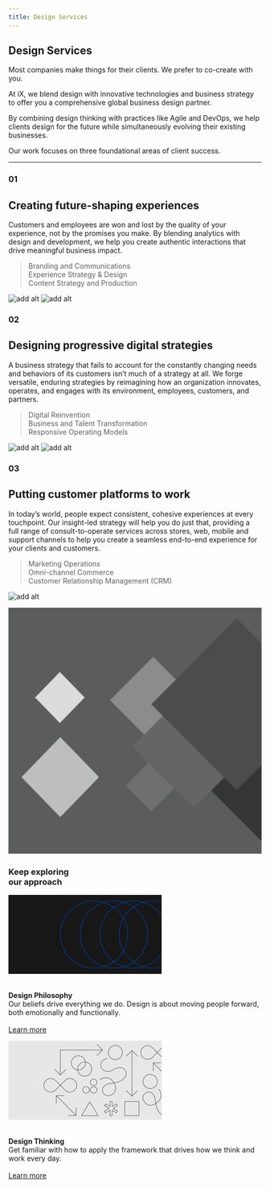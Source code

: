 ```yaml
---
title: Design Services
---
```


<grid background="gray-80" classname="background--header background--services">
<column lg="8" offset_lg="4" md="4">

</column>
<column lg="4" md="4">

## **Design Services**

Most companies make things for their clients. We prefer to co-create with you.

At iX, we blend design with innovative technologies and business strategy to offer you a comprehensive global business design partner.

</column>

</grid>
<grid background="gray-10">
<column lg="10">

<p size="xl">By combining design thinking with practices like Agile and DevOps, we help clients design for the future while simultaneously evolving their existing businesses. 
  
Our work focuses on three foundational areas of client success.</p>

</column>
</grid>
<grid background="gray-10">
<column lg="16">

<hr>

</column>
<column lg="4">

### 01

</column>
<column lg="4">

## Creating future-shaping experiences

</column>
<column lg="7" offset_lg="4">

Customers and employees are won and lost by the quality of your experience, not by the promises you make. By blending analytics with design and development, we help you create authentic interactions that drive meaningful business impact.

</column>
<column lg="4" offset_lg="1">

> Branding and Communications <br>Experience Strategy & Design <br>Content Strategy and Production

</column>
<column lg="6" offset_lg="4">

<img alt="add alt" src="https://via.placeholder.com/800.png/ccc/ccc">

</column>
<column lg="6">

<img alt="add alt" src="https://via.placeholder.com/800.png/ccc/ccc">

</column>
</grid>
<grid background="gray-10">
<column lg="4">

### 02

</column>
<column lg="4">

## Designing progressive digital strategies

</column>
<column lg="7" offset_lg="4">

A business strategy that fails to account for the constantly changing needs and behaviors of its customers isn’t much of a strategy at all. We forge versatile, enduring strategies by reimagining how an organization innovates, operates, and engages with its environment, employees, customers, and partners.

</column>
<column lg="4" offset_lg="1">

> Digital Reinvention<br>Business and Talent Transformation<br>Responsive Operating Models

</column>
<column lg="8" offset_lg="4">

<img alt="add alt" src="https://via.placeholder.com/800x500.png/ccc/ccc">

</column>
<column lg="4">

<img alt="add alt" src="https://via.placeholder.com/800x450.png/ccc/ccc">

</column>
</grid>
<grid background="gray-10">
<column lg="4">

### 03

</column>
<column lg="4">

## Putting customer platforms to work

</column>
<column lg="7" offset_lg="4">

In today’s world, people expect consistent, cohesive experiences at every touchpoint. Our insight-led strategy will help you do just that, providing a full range of consult-to-operate services across stores, web, mobile and support channels to help you create a seamless end-to-end experience for your clients and customers.

</column>
<column lg="4" offset_lg="1">

> Marketing Operations<br>Omni-channel Commerce<br>Customer Relationship Management (CRM)

</column>
<column lg="12" offset_lg="4">

<img alt="add alt" src="https://via.placeholder.com/1500x700.png/ccc/ccc">

</column>
</grid>
<grid background="gray-10">
<column lg="16">

<tile
    href="https://www.ibm.com/services/ibmix/"
    title="IBM iX"
    feature="true"
    feature_heading="Partner with us to build
    better experiences for your clients and users."
    feature_background="black">
<img src="images/Image_2.png" alt="Geometric shapes"/>
</tile>

</column>
<column lg="8">

<h3>Keep exploring<br>our approach</h3>

</column>
<column lg="4" md="4">

![add alt](images/Image_3.png)

<p size="sm"><br><strong>Design Philosophy</strong><br>
Our beliefs drive everything we do. Design is about moving people forward, both emotionally and functionally.<br><br>
<a href="/approach/design-philosophy">Learn more</a> <icon color="blue" inline="true"></icon></p>

</column>
<column lg="4" md="4">

![add alt](images/Image_4.png)

<p size="sm"><br><strong>Design Thinking</strong><br>
Get familiar with how to apply the framework that drives how we think and work every day. <br><br><a href="/approach/design-thinking">Learn more</a> <icon color="blue" inline="true"></icon></p>

</column>
</grid>
